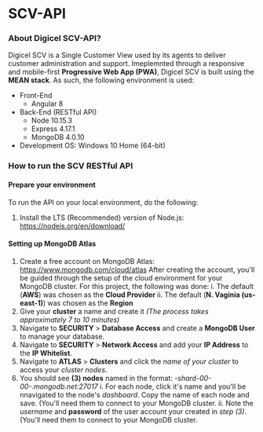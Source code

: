 # SCV-API

### About Digicel SCV-API?

Digicel SCV is a Single Customer View used by its agents to deliver customer administration and support.
Imeplemnted through a responsive and mobile-first **Progressive Web App (PWA)**, Digicel SCV is built using the **MEAN stack**.
As such, the following environment is used:

 - Front-End
   - Angular 8
 - Back-End (RESTful API)
   - Node 10.15.3
   - Express 4.17.1
   - MongoDB 4.0.10
 - Development OS: Windows 10 Home (64-bit)

### How to run the SCV RESTful API

#### Prepare your environment 

To run the API on your local environment, do the following:
 1. Install the LTS (Recommended) version of Node.js: https://nodejs.org/en/download/
 
#### Setting up MongoDB Atlas
 
 1. Create a free account on MongoDB Atlas: https://www.mongodb.com/cloud/atlas
    After creating the account, you'll be guided through the setup of the cloud environment for your MongoDB cluster.
    For this project, the following was done:
     i. The default (**AWS**) was chosen as the **Cloud Provider**
     ii. The default (**N. Vaginia (us-east-1)**) was chosen as the **Region**
 2. Give your **cluster** a name and create it *(The process takes approximately 7 to 10 minutes)*
 3. Navigate to **SECURITY** > **Database Access** and create a **MongoDB User** to manage your database.
 4. Navigate to **SECURITY** > **Network Access** and add your **IP Address** to the **IP Whitelist**.
 5. Navigate to **ATLAS** > **Clusters** and click the *name of your cluster* to access your *cluster nodes*.
 6. You should see **(3) nodes** named in the format: *<cluster name>-shard-00-00-<unique id>.mongodb.net:27017*
    i. For each node, click it's name and you'll be nnavigated to the node's *dashboard*. Copy the name of each node and save. (You'll need them to connect to your MongoDB cluster.
    ii. Note the *username* and **password** of the user account your created in *step (3)*. (You'll need them to connect to your MongoDB cluster.
    
